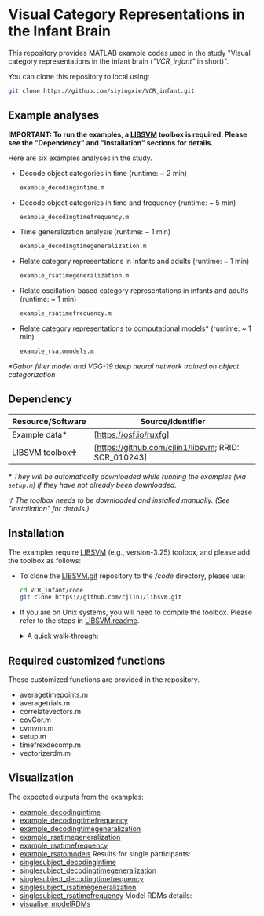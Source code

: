 # Visual Category Representations in the Infant Brain
This repository provides MATLAB example codes used in the study "Visual category representations in the infant brain (_"VCR_infant"_ in short)". 

You can clone this repository to local using:
```sh
git clone https://github.com/siyingxie/VCR_infant.git
```

## Example analyses
**IMPORTANT: To run the examples, a [LIBSVM] toolbox is required. Please see the "Dependency" and "Installation" sections for details.** 

Here are six examples analyses in the study.

- Decode object categories in time (runtime: ~ 2 min) 
    ```sh
    example_decodingintime.m
    ```
- Decode object categories in time and frequency (runtime: ~ 5 min) 
    ```sh
    example_decodingtimefrequency.m
    ```
- Time generalization analysis (runtime: ~ 1 min) 
    ```sh
    example_decodingtimegeneralization.m 
    ```
- Relate category representations in infants and adults (runtime: ~ 1 min) 
    ```sh
    example_rsatimegeneralization.m 
    ```
- Relate oscillation-based category representations in infants and adults (runtime: ~ 1 min) 
    ```sh
    example_rsatimefrequency.m
    ```
- Relate category representations to computational models* (runtime: ~ 1 min) 
    ```sh
    example_rsatomodels.m
    ```
_*Gabor filter model and VGG-19 deep neural network trained on object categorization_

## Dependency

| Resource/Software | Source/Identifier |
| ------ | ------ |
| Example data* | [https://osf.io/ruxfg] |
| LIBSVM toolbox♰ | [https://github.com/cjlin1/libsvm; RRID: SCR_010243] |

_* They will be automatically downloaded while running the examples (via ```setup.m```) if they have not already been downloaded._

_♰ The toolbox needs to be downloaded and installed manually. (See "Installation" for details.)_

## Installation
The examples require [LIBSVM] (e.g., version-3.25) toolbox, and please add the toolbox as follows:
- To clone the [LIBSVM.git] repository to the _/code_ directory, please use:
    ```sh
    cd VCR_infant/code
    git clone https://github.com/cjlin1/libsvm.git
    ```
- If you are on Unix systems, you will need to compile the toolbox. Please refer to the steps in [LIBSVM.readme].
    <details><summary>A quick walk-through:</summary>
    <p>   

    - On MATLAB command window, please type:
    ``` sh
    >> cd libsvm/matlab
    >> matlabroot % check your $MATLABROOT
    >> edit Makefile 
    ```
    - On MATLAB editor, please manually edit the "Makefile":
    ```sh
    a) In line:3, change the "MATLABDIR ?= " to your $MATLABROOT 
    b) save the "Makefile"
    ```
    - Back to the MATLAB command window, please type:
    ``` sh
    >> make % it will take a few seconds to compile 
    ```
    _For more details, please see [LIBSVM.readme]._

    </p>
    </details>

## Required customized functions
These customized functions are provided in the repository. 
- averagetimepoints.m
- averagetrials.m
- correlatevectors.m
- covCor.m
- cvmvnn.m
- setup.m
- timefrexdecomp.m
- vectorizerdm.m

## Visualization
The expected outputs from the examples:
- [example_decodingintime]
- [example_decodingtimefrequency]
- [example_decodingtimegeneralization]
- [example_rsatimegeneralization]
- [example_rsatimefrequency]
- [example_rsatomodels]
Results for single participants:
- [singlesubject_decodingintime]
- [singlesubject_decodingtimegeneralization]
- [singlesubject_decodingtimefrequency]
- [singlesubject_rsatimegeneralization]
- [singlesubject_rsatimefrequency]
Model RDMs details:
- [visualise_modelRDMs]

[//]: # (These are reference links used in the body of this note and they get stripped out when the markdown processor does its job. There is no need to format it nicely because it shouldn't be seen. Thanks SO - http://stackoverflow.com/questions/4823468/store-comments-in-markdown-syntax)
   [LIBSVM]: <https://www.csie.ntu.edu.tw/~cjlin/libsvm/>
   [LIBSVM.git]:  <https://github.com/cjlin1/libsvm/>
   [LIBSVM.readme]: <https://github.com/cjlin1/libsvm/blob/master/matlab/README>
   [example_decodingintime]: <http://htmlpreview.github.io/?https://github.com/siyingxie/VCR_infant/blob/main/code/html/example_decodingintime.html>
   [example_decodingtimefrequency]: <http://htmlpreview.github.io/?https://github.com/siyingxie/VCR_infant/blob/main/code/html/example_decodingtimefrequency.html>
   [example_decodingtimegeneralization]: <http://htmlpreview.github.io/?https://github.com/siyingxie/VCR_infant/blob/main/code/html/example_decodingtimegeneralization.html>
   [example_rsatimegeneralization]: <http://htmlpreview.github.io/?https://github.com/siyingxie/VCR_infant/blob/main/code/html/example_rsatimegeneralization.html>
   [example_rsatimefrequency]: <http://htmlpreview.github.io/?https://github.com/siyingxie/VCR_infant/blob/main/code/html/example_rsatimefrequency.html>
   [example_rsatomodels]: <http://htmlpreview.github.io/?https://github.com/siyingxie/VCR_infant/blob/main/code/html/example_rsatomodels.html>
   [singlesubject_decodingintime]: <http://htmlpreview.github.io/?https://github.com/siyingxie/VCR_infant/blob/main/code/html/singlesubject_decodingintime.html>
   [singlesubject_decodingtimegeneralization]: <http://htmlpreview.github.io/?https://github.com/siyingxie/VCR_infant/blob/main/code/html/singlesubject_decodingtimegeneralization.html>
   [singlesubject_decodingtimefrequency]: <http://htmlpreview.github.io/?https://github.com/siyingxie/VCR_infant/blob/main/code/html/singlesubject_decodingtimefrequency.html>
   [singlesubject_rsatimegeneralization]: <http://htmlpreview.github.io/?https://github.com/siyingxie/VCR_infant/blob/main/code/html/singlesubject_rsatimegeneralization.html>
   [singlesubject_rsatimefrequency]: <http://htmlpreview.github.io/?https://github.com/siyingxie/VCR_infant/blob/main/code/html/singlesubject_rsatimefrequency.html>
   [visualise_modelRDMs]: <http://htmlpreview.github.io/?https://github.com/siyingxie/VCR_infant/blob/main/code/html/visualise_modelRDMs.html>








